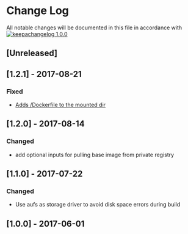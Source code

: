 # Change Log

All notable changes will be documented in this file in accordance with
[![keepachangelog 1.0.0](https://img.shields.io/badge/keepachangelog-1.0.0-brightgreen.svg)](http://keepachangelog.com/en/1.0.0/)

## \[Unreleased]

## \[1.2.1] - 2017-08-21

### Fixed

- [Adds /Dockerfile to the mounted dir](https://github.com/opspec-pkgs/docker.image.build/issues/1)

## \[1.2.0] - 2017-08-14

### Changed

- add optional inputs for pulling base image from private registry

## \[1.1.0] - 2017-07-22

### Changed

- Use aufs as storage driver to avoid disk space errors during build

## \[1.0.0] - 2017-06-01

